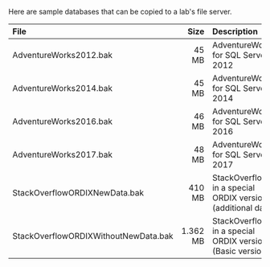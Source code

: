 Here are sample databases that can be copied to a lab's file server.


File                                 |     Size | Description
:----------------------------------- | -------: | :--------------------------------------------------------
AdventureWorks2012.bak               |    45 MB | AdventureWorks for SQL Server 2012
AdventureWorks2014.bak               |    45 MB | AdventureWorks for SQL Server 2014
AdventureWorks2016.bak               |    46 MB | AdventureWorks for SQL Server 2016
AdventureWorks2017.bak               |    48 MB | AdventureWorks for SQL Server 2017
StackOverflowORDIXNewData.bak        |   410 MB | StackOverflow in a special ORDIX version (additional data)
StackOverflowORDIXWithoutNewData.bak | 1.362 MB | StackOverflow in a special ORDIX version (Basic version)
